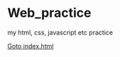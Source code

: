 # Web_practice
my html, css, javascript etc practice

[Goto index.html](https://wookk456.github.io/Web_practice/index.html 'index.html')
